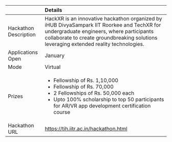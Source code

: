 ||Details|
|:------------------|:-----------------|
Hackathon Description | HackXR is an innovative hackathon organized by iHUB DivyaSampark IIT Roorkee and TechXR for undergraduate engineers, where participants collaborate to create groundbreaking solutions leveraging extended reality technologies.
Applications Open | January
Mode | Virtual
Prizes | <ul><li>Fellowship of Rs. 1,10,000 </li> <li> Fellowship of Rs. 70,000 </li> <li>2 Fellowships of Rs. 50,000 each </li> <li>Upto 100% scholarship to top 50 participants for AR/VR app development certification course</li></ul>
Hackathon URL | https://tih.iitr.ac.in/hackathon.html
